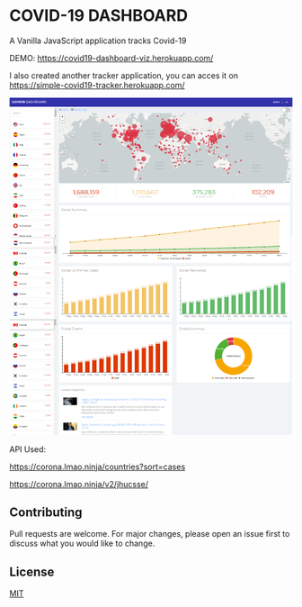 # COVID-19 DASHBOARD

A Vanilla JavaScript application tracks Covid-19 

DEMO: https://covid19-dashboard-viz.herokuapp.com/

I also created another tracker application, you can acces it on https://simple-covid19-tracker.herokuapp.com/

![alt text](https://raw.githubusercontent.com/sanoylab/covid19-dashboard/master/screenshot.png)

API Used: 

https://corona.lmao.ninja/countries?sort=cases

https://corona.lmao.ninja/v2/jhucsse/

## Contributing
Pull requests are welcome. For major changes, please open an issue first to discuss what you would like to change.

## License
[MIT](https://choosealicense.com/licenses/mit/)